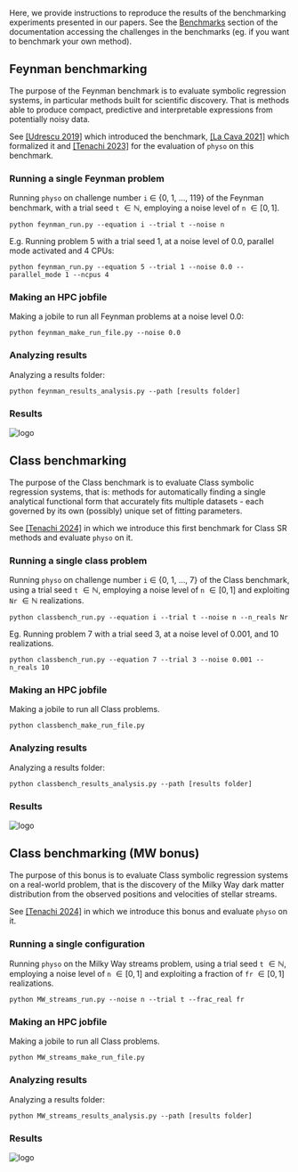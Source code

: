 Here, we provide instructions to reproduce the results of the benchmarking experiments presented in our papers.
See the [Benchmarks](https://physo.readthedocs.io/en/latest/r_benchmarks.html) section of the documentation accessing the challenges in the benchmarks (eg. if you want to benchmark your own method).


## Feynman benchmarking

The purpose of the Feynman benchmark is to evaluate symbolic regression systems, in particular methods built for scientific discovery.
That is methods able to produce compact, predictive and interpretable expressions from potentially noisy data.

See [[Udrescu 2019]](https://arxiv.org/abs/1905.11481) which introduced the benchmark, [[La Cava 2021]](https://arxiv.org/abs/2107.14351) which formalized it and [[Tenachi 2023]](https://arxiv.org/abs/2303.03192) for the evaluation of `physo` on this benchmark.

### Running a single Feynman problem

Running `physo` on challenge number `i` $\in$ {0, 1, ..., 119} of the Feynman benchmark, with a trial seed `t` $\in \mathbb{N}$, employing a noise level of `n` $\in [0,1]$.
```
python feynman_run.py --equation i --trial t --noise n

```

E.g. Running problem 5 with a trial seed 1, at a noise level of 0.0, parallel mode activated and 4 CPUs:
```
python feynman_run.py --equation 5 --trial 1 --noise 0.0 --parallel_mode 1 --ncpus 4
```

### Making an HPC jobfile

Making a jobile to run all Feynman problems at a noise level 0.0:
```
python feynman_make_run_file.py --noise 0.0
```

### Analyzing results

Analyzing a results folder:
```
python feynman_results_analysis.py --path [results folder]
```

### Results

![logo](https://raw.githubusercontent.com/WassimTenachi/PhySO/main/benchmarking/FeynmanBenchmark/results/feynman_results.png)

## Class benchmarking

The purpose of the Class benchmark is to evaluate Class symbolic regression systems, that is: methods for automatically finding a single analytical functional form that accurately fits multiple datasets - each governed by its own (possibly) unique set of fitting parameters.

See [[Tenachi 2024]](https://arxiv.org/abs/2312.01816) in which we introduce this first benchmark for Class SR methods and evaluate `physo` on it.

### Running a single class problem

Running `physo` on challenge number `i` $\in$ {0, 1, ..., 7} of the Class benchmark, using a trial seed `t` $\in \mathbb{N}$, employing a noise level of `n` $\in [0,1]$ and exploiting `Nr` $\in \mathbb{N}$ realizations. 
```
python classbench_run.py --equation i --trial t --noise n --n_reals Nr
```

Eg. Running problem 7 with a trial seed 3, at a noise level of 0.001, and 10 realizations.

```
python classbench_run.py --equation 7 --trial 3 --noise 0.001 --n_reals 10
```

### Making an HPC jobfile

Making a jobile to run all Class problems.

```
python classbench_make_run_file.py
```

### Analyzing results

Analyzing a results folder:
```
python classbench_results_analysis.py --path [results folder]
```

### Results

![logo](https://raw.githubusercontent.com/WassimTenachi/PhySO/main/benchmarking/ClassBenchmark/results/class_results.png)

## Class benchmarking (MW bonus)

The purpose of this bonus is to evaluate Class symbolic regression systems on a real-world problem, that is the discovery of the Milky Way dark matter distribution from the observed positions and velocities of stellar streams.

See [[Tenachi 2024]](https://arxiv.org/abs/2312.01816) in which we introduce this bonus and evaluate `physo` on it.

### Running a single configuration

Running `physo` on the Milky Way streams problem, using a trial seed `t` $\in \mathbb{N}$, employing a noise level of `n` $\in [0,1]$ and exploiting a fraction of `fr` $\in [0,1]$ realizations. 
```
python MW_streams_run.py --noise n --trial t --frac_real fr
```

### Making an HPC jobfile

Making a jobile to run all Class problems.

```
python MW_streams_make_run_file.py
```

### Analyzing results

Analyzing a results folder:
```
python MW_streams_results_analysis.py --path [results folder]
```

### Results

![logo](https://raw.githubusercontent.com/WassimTenachi/PhySO/main/demos/class_sr/demo_milky_way_streams/results/MW_benchmark.png)



